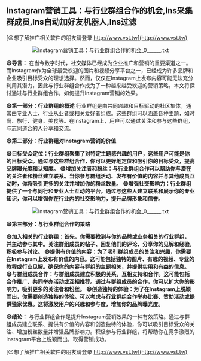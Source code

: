 ## **Instagram营销工具：与行业群组合作的机会,Ins采集群成员,Ins自动加好友机器人,Ins过滤**

[😍想了解推广相关软件的朋友请登录 http://www.vst.tw](http://www.vst.tw)

 <center><img src="https://vst.tw/MP4/tuiguang/png/3.png" alt="Instagram营销工具：与行业群组合作的机会_0______.txt"></center>

**😄导言：**
在当今数字时代，社交媒体已经成为企业推广和营销的重要渠道之一。而Instagram作为全球最受欢迎的图片和视频分享平台之一，已经成为许多品牌和企业吸引目标受众的理想选择。然而，仅仅在Instagram上发布内容可能无法充分利用其潜力，因此与行业群组合作成为了一种越来越受欢迎的营销策略。本文将探讨通过与行业群组合作，如何提升Instagram营销的效果。

**😄第一部分：行业群组的概述**
行业群组是由共同兴趣和目标驱动的社区集体，通常由专业人士、行业从业者或相关爱好者组成。这些群组可以涵盖各种主题，如时尚、旅行、健身、美食等。在Instagram上，用户可以通过关注和参与这些群组，与志同道合的人分享和交流。

**😄第二部分：行业群组对Instagram营销的价值**

**😄目标受众定位：行业群组聚集了对特定主题感兴趣的用户，这些用户可能是你的目标受众。通过与这些群组合作，你可以更好地定位和吸引你的目标受众，提高品牌曝光度和认知度。**
**😄增加关注者和粉丝：与行业群组合作可以帮助你与潜在的关注者和粉丝建立联系。当你参与群组活动、发布有价值的内容并与其他成员互动时，你将吸引更多的关注并增加你的粉丝数量。**
**😄增强社交影响力：行业群组提供了一个与同行和专业人士互动的平台。通过与这些人建立联系和展示你的专业知识，你可以增强你在行业内的社交影响力，提升品牌形象和信誉。**

 <center><img src="https://vst.tw/MP4/tuiguang/png/2.png" alt="Instagram营销工具：与行业群组合作的机会_0______.txt"></center>

**😄第三部分：与行业群组合作的策略**

**😄加入相关的行业群组：首先，你需要找到与你的品牌或业务相关的行业群组，并主动参与其中。关注群组成员的帖子、回复他们的评论、分享你的见解和经验，积极参与讨论。**
**😄提供有价值的内容：为了吸引群组成员的关注和兴趣，你需要在Instagram上发布有价值的内容。这可能包括独特的图片、有趣的视频、专业的教程或行业见解。确保你的内容与群组的主题相关，并提供实用和有益的信息。**
**😄与群组成员合作：与群组成员建立积极的关系，互相支持和合作。这可能包括合作推广、共同举办活动或互相推荐。通过与群组成员的合作，你可以扩大你的影响力，吸引更多的关注者和粉丝。**
**😄创造独特的体验：为了在Instagram上脱颖而出，你需要创造独特的体验。可以考虑与行业群组合作举办比赛、赞助活动或提供独家优惠。这将激发用户的兴趣和参与度，增加你的品牌曝光度。**

**😄结论：**
与行业群组合作是提升Instagram营销效果的一种有效策略。通过与群组成员建立联系、提供有价值的内容和创造独特的体验，你可以吸引目标受众的关注、增加粉丝数量并增强品牌影响力。积极参与行业群组，将帮助你在竞争激烈的Instagram平台上脱颖而出，取得营销成功。

[😍想了解推广相关软件的朋友请登录 http://www.vst.tw](http://www.vst.tw)



